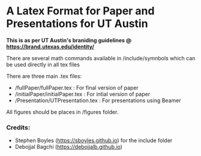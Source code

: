 # A Latex Format for Paper and Presentations for UT Austin

**This is as per UT Austin's braniding guidelines @ https://brand.utexas.edu/identity/**

There are several math commands available in /include/symnbols which can be used directly in all tex files

There are three main .tex files:

- /fullPaper/fullPaper.tex : For final version of paper
- /initialPaper/initialPaper.tex : For intial version of paper
- /Presentation/UTPresentation.tex : For presentations using Beamer

All figures should be places in /figures folder. 

### Credits: 

- Stephen Boyles (https://sboyles.github.io) for the include folder
- Debojjal Bagchi (https://debojjalb.github.io)


